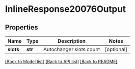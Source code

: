 # InlineResponse20076Output

## Properties
Name | Type | Description | Notes
------------ | ------------- | ------------- | -------------
**slots** | **str** | Autochanger slots count | [optional] 

[[Back to Model list]](../README.md#documentation-for-models) [[Back to API list]](../README.md#documentation-for-api-endpoints) [[Back to README]](../README.md)

